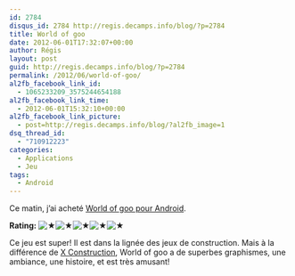 ```yaml
---
id: 2784
disqus_id: 2784 http://regis.decamps.info/blog/?p=2784
title: World of goo
date: 2012-06-01T17:32:07+00:00
author: Régis
layout: post
guid: http://regis.decamps.info/blog/?p=2784
permalink: /2012/06/world-of-goo/
al2fb_facebook_link_id:
  - 1065233209_3575244654188
al2fb_facebook_link_time:
  - 2012-06-01T15:32:10+00:00
al2fb_facebook_link_picture:
  - post=http://regis.decamps.info/blog/?al2fb_image=1
dsq_thread_id:
  - "710912223"
categories:
  - Applications
  - Jeu
tags:
  - Android
---
```

Ce matin, j’ai acheté [World of goo pour Android](https://play.google.com/store/apps/details?id=com.twodboy.worldofgoofull "World of goo sur Google play").
  


**Rating:** ![&#9733;](http://regis.decamps.info/blog/wp-content/plugins/xavins-review-ratings/default/star.png "5/5")![&#9733;](http://regis.decamps.info/blog/wp-content/plugins/xavins-review-ratings/default/star.png "5/5")![&#9733;](http://regis.decamps.info/blog/wp-content/plugins/xavins-review-ratings/default/star.png "5/5")![&#9733;](http://regis.decamps.info/blog/wp-content/plugins/xavins-review-ratings/default/star.png "5/5")![&#9733;](http://regis.decamps.info/blog/wp-content/plugins/xavins-review-ratings/default/star.png "5/5") 

Ce jeu est super! Il est dans la lignée des jeux de construction. Mais à la différence de [X Construction](https://play.google.com/store/apps/details?id=de.hms.xconstructionfull "X Construction sur Google play"), World of goo a de superbes graphismes, une ambiance, une histoire, et est très amusant!

<!--more-->

